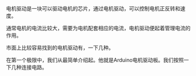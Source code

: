 电机驱动是一块可以驱动电机的芯片，通过电机驱动，可以控制电机正反转和速度。

通常电机的电流比较大，需要为电机配套相应的电流，电机驱动便起着管理电流的作用。

市面上比较容易找到的电机驱动有，一下几种。

在第一个极限中，我们从最简单介绍起。他就是Arduino电机驱动板。我们按照一下几种连接电路。



